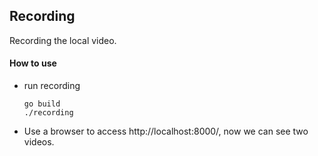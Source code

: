 ## Recording
Recording  the local video.

#### How to use
+ run recording
    ```
    go build 
    ./recording 
    ```
+ Use a browser to access http://localhost:8000/, now we can see two videos.
